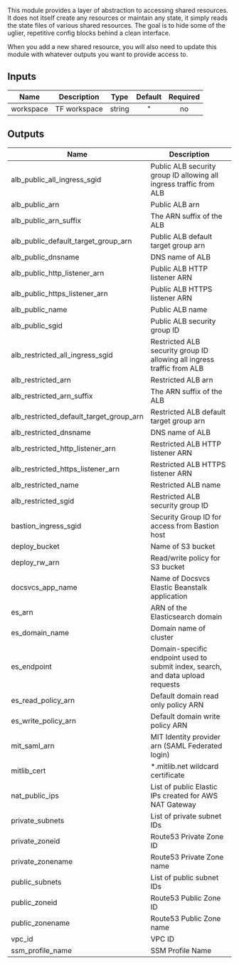 This module provides a layer of abstraction to accessing shared resources. It does not itself create any resources or maintain any state, it simply reads the state files of various shared resources. The goal is to hide some of the uglier, repetitive config blocks behind a clean interface.

When you add a new shared resource, you will also need to update this module with whatever outputs you want to provide access to.

## Inputs

| Name      | Description  |  Type  | Default | Required |
| --------- | ------------ | :----: | :-----: | :------: |
| workspace | TF workspace | string |    "    |    no    |


## Outputs

| Name | Description |
|------|-------------|
| alb\_public\_all\_ingress\_sgid | Public ALB security group ID allowing all ingress traffic from ALB |
| alb\_public\_arn | Public ALB arn |
| alb\_public\_arn\_suffix | The ARN suffix of the ALB |
| alb\_public\_default\_target\_group\_arn | Public ALB default target group arn |
| alb\_public\_dnsname | DNS name of ALB |
| alb\_public\_http\_listener\_arn | Public ALB HTTP listener ARN |
| alb\_public\_https\_listener\_arn | Public ALB HTTPS listener ARN |
| alb\_public\_name | Public ALB name |
| alb\_public\_sgid | Public ALB security group ID |
| alb\_restricted\_all\_ingress\_sgid | Restricted ALB security group ID allowing all ingress traffic from ALB |
| alb\_restricted\_arn | Restricted ALB arn |
| alb\_restricted\_arn\_suffix | The ARN suffix of the ALB |
| alb\_restricted\_default\_target\_group\_arn | Restricted ALB default target group arn |
| alb\_restricted\_dnsname | DNS name of ALB |
| alb\_restricted\_http\_listener\_arn | Restricted ALB HTTP listener ARN |
| alb\_restricted\_https\_listener\_arn | Restricted ALB HTTPS listener ARN |
| alb\_restricted\_name | Restricted ALB name |
| alb\_restricted\_sgid | Restricted ALB security group ID |
| bastion\_ingress\_sgid | Security Group ID for access from Bastion host |
| deploy\_bucket | Name of S3 bucket |
| deploy\_rw\_arn | Read/write policy for S3 bucket |
| docsvcs\_app\_name | Name of Docsvcs Elastic Beanstalk application |
| es\_arn | ARN of the Elasticsearch domain |
| es\_domain\_name | Domain name of cluster |
| es\_endpoint | Domain-specific endpoint used to submit index, search, and data upload requests |
| es\_read\_policy\_arn | Default domain read only policy ARN |
| es\_write\_policy\_arn | Default domain write policy ARN |
| mit\_saml\_arn | MIT Identity provider arn (SAML Federated login) |
| mitlib\_cert | *.mitlib.net wildcard certificate |
| nat\_public\_ips | List of public Elastic IPs created for AWS NAT Gateway |
| private\_subnets | List of private subnet IDs |
| private\_zoneid | Route53 Private Zone ID |
| private\_zonename | Route53 Private Zone name |
| public\_subnets | List of public subnet IDs |
| public\_zoneid | Route53 Public Zone ID |
| public\_zonename | Route53 Public Zone name |
| vpc\_id | VPC ID |
| ssm_profile_name | SSM Profile Name | Name of the SSM profile for the GLOBAL environment
